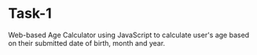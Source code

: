 # Task-1
Web-based Age Calculator using JavaScript to calculate user's age based on their submitted date of birth, month and year.
